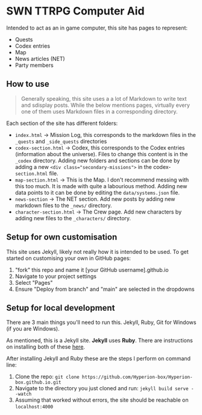 # SWN TTRPG Computer Aid

Intended to act as an in game computer, this site has pages to represent:
* Quests
* Codex entries
* Map
* News articles (NET)
* Party members

## How to use

> Generally speaking, this site uses a a lot of Markdown to write text and sdisplay posts. While the below mentions pages, virtually every one of them uses Markdown files in a corresponding directory.

Each section of the site has different folders:

- `index.html` -> Mission Log, this corresponds to the markdown files in the `_quests` and `_side_quests` directories
- `codex-section.html` -> Codex, this corresponds to the Codex entries (information about the universe). Files to change this content is in the `_codex` directory. Adding new folders and sections can be done by adding a new `<div class="secondary-missions">` in the codex-`section.html` file.
- `map-section.html` -> This is the Map. I don't recommend messing with this too much. It is made with quite a labourious method. Adding new data points to it can be done by editing the `data/systems.json` file.
- `news-section` -> The NET section. Add new posts by adding new markdown files to the `_news/` directory.
- `character-section.html` -> The Crew page. Add new characters by adding new files to the `_characters/` directory.

## Setup for own customisation
This site uses Jekyll, likely not really how it is intended to be used. To get started on customising your own in GitHub pages: 
1. "fork" this repo and name it [your GitHub username].github.io
2. Navigate to your project settings
3. Select "Pages"
4. Ensure "Deploy from branch" and "main" are selected in the dropdowns

## Setup for local development
There are 3 main things you'll need to run this. Jekyll, Ruby, Git for Windows (if you are Windows).

As mentioned, this is a Jekyll site. **Jekyll** uses **Ruby**. There are instructions on installing both of these [here](https://docs.github.com/en/pages/setting-up-a-github-pages-site-with-jekyll/testing-your-github-pages-site-locally-with-jekyll).

After installing Jekyll and Ruby these are the steps I perform on command line:
1. Clone the repo: `git clone https://github.com/Hyperion-box/Hyperion-box.github.io.git`
2. Navigate to the directory you just cloned and run: `jekyll build serve --watch`
3. Assuming that worked without errors, the site should be reachable on `localhost:4000`
